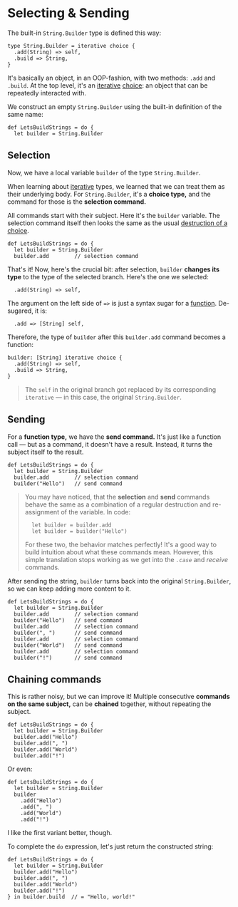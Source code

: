 # Selecting & Sending

The built-in `String.Builder` type is defined this way:

```par
type String.Builder = iterative choice {
  .add(String) => self,
  .build => String,
}
```

It's basically an object, in an OOP-fashion, with two methods: `.add` and `.build`. At the top
level, it's an [iterative](../types/iterative.md) [choice](../types/choice.md): an object that
can be repeatedly interacted with.

We construct an empty `String.Builder` using the built-in definition of the same name:

```par
def LetsBuildStrings = do {
  let builder = String.Builder
```

## Selection

Now, we have a local variable `builder` of the type `String.Builder`.

When learning about [iterative](../types/iterative.md) types, we learned that we can treat them
as their underlying body. For `String.Builder`, it's a **choice type,** and the command for those is
the **selection command.**

All commands start with their subject. Here it's the `builder` variable. The selection command
itself then looks the same as the usual [destruction of a choice](../types/choice.md#destruction).

```par
def LetsBuildStrings = do {
  let builder = String.Builder
  builder.add        // selection command
```

That's it! Now, here's the crucial bit: after selection, `builder` **changes its type** to the type
of the selected branch. Here's the one we selected:

```par
  .add(String) => self,
```

The argument on the left side of `=>` is just a syntax sugar for a [function](../types/function.md).
De-sugared, it is:

```par
  .add => [String] self,
```

Therefore, the type of `builder` after this `builder.add` command becomes a function:

```par
builder: [String] iterative choice {
  .add(String) => self,
  .build => String,
}
```

> The `self` in the original branch got replaced by its corresponding `iterative` — in
> this case, the original `String.Builder`.

## Sending

For a **function type,** we have the **send command.** It's just like a function call — but
as a command, it doesn't have a result. Instead, it turns the subject itself to the result.

```par
def LetsBuildStrings = do {
  let builder = String.Builder
  builder.add        // selection command
  builder("Hello")   // send command
```

> You may have noticed, that the **selection** and **send** commands behave the same as a
> combination of a regular destruction and re-assignment of the variable. In code:
>
> ```par
>   let builder = builder.add
>   let builder = builder("Hello")
> ```
>
> For these two, the behavior matches perfectly! It's a good way to build intuition about what
> these commands mean. However, this simple translation stops working as we get into the _`.case`_
> and _receive_ commands.

After sending the string, `builder` turns back into the original `String.Builder`, so we can
keep adding more content to it.

```par
def LetsBuildStrings = do {
  let builder = String.Builder
  builder.add        // selection command
  builder("Hello")   // send command
  builder.add        // selection command
  builder(", ")      // send command
  builder.add        // selection command
  builder("World")   // send command
  builder.add        // selection command
  builder("!")       // send command
```

## Chaining commands

This is rather noisy, but we can improve it! Multiple consecutive **commands on the same subject,**
can be **chained** together, without repeating the subject.

```par
def LetsBuildStrings = do {
  let builder = String.Builder
  builder.add("Hello")
  builder.add(", ")
  builder.add("World")
  builder.add("!")
```

Or even:

```par
def LetsBuildStrings = do {
  let builder = String.Builder
  builder
    .add("Hello")
    .add(", ")
    .add("World")
    .add("!")
```

I like the first variant better, though.

To complete the `do` expression, let's just return the constructed string:

```par
def LetsBuildStrings = do {
  let builder = String.Builder
  builder.add("Hello")
  builder.add(", ")
  builder.add("World")
  builder.add("!")
} in builder.build  // = "Hello, world!"
```